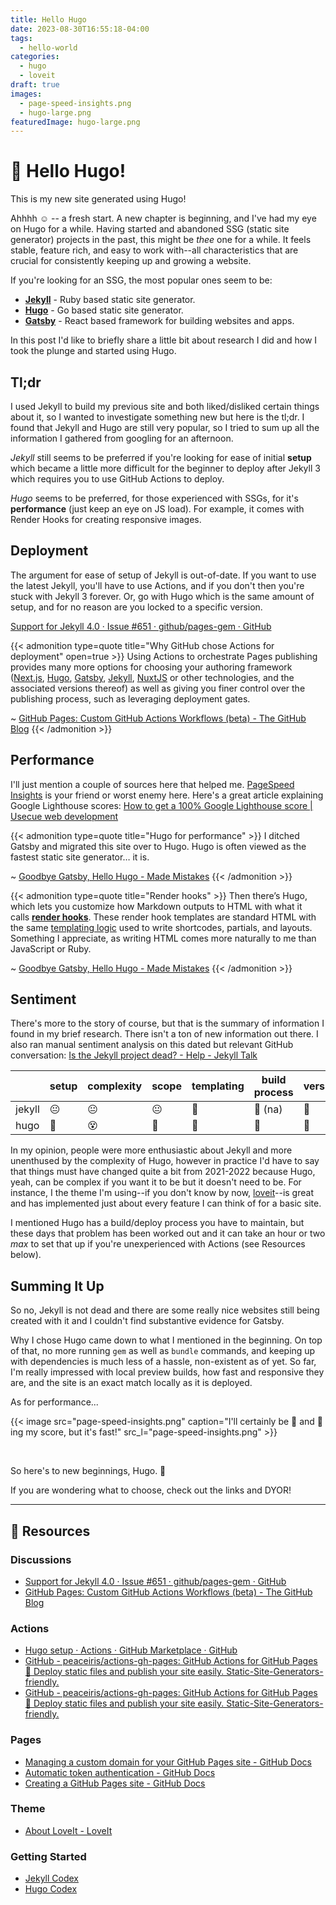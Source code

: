 ```yaml
---
title: Hello Hugo
date: 2023-08-30T16:55:18-04:00
tags:
  - hello-world
categories:
  - hugo
  - loveit
draft: true
images:
  - page-speed-insights.png
  - hugo-large.png
featuredImage: hugo-large.png
---
```

# 👋 Hello Hugo!

This is my new site generated using Hugo!

Ahhhh ☺ -- a fresh start. A new chapter is beginning, and I've had my eye on Hugo for a while. Having started and abandoned SSG (static site generator) projects in the past, this might be *thee* one for a while. It feels stable, feature rich, and easy to work with--all characteristics that are crucial for consistently keeping up and growing a website. 

If you're looking for an SSG, the most popular ones seem to be:

- [**Jekyll**](https://jekyllrb.com/) - Ruby based static site generator.
- [**Hugo**](https://gohugo.io/) - Go based static site generator.
- [**Gatsby**](https://www.gatsbyjs.com/) - React based framework for building websites and apps.

In this post I'd like to briefly share a little bit about research I did and how I took the plunge and started using Hugo.
## Tl;dr
I used Jekyll to build my previous site and both liked/disliked certain things about it, so I wanted to investigate something new but here is the tl;dr. I found that Jekyll and Hugo are still very popular, so I tried to sum up all the information I gathered from googling for an afternoon.

*Jekyll* still seems to be preferred if you're looking for ease of initial **setup** which became a little more difficult for the beginner to deploy after Jekyll 3 which requires you to use GitHub Actions to deploy.

*Hugo* seems to be preferred, for those experienced with SSGs, for it's **performance** (just keep an eye on JS load). For example, it comes with Render Hooks for creating responsive images.
## Deployment
The argument for ease of setup of Jekyll is out-of-date. If you want to use the latest Jekyll, you'll have to use Actions, and if you don't then you're stuck with Jekyll 3 forever. Or, go with Hugo which is the same amount of setup, and for no reason are you locked to a specific version.

[Support for Jekyll 4.0 · Issue #651 · github/pages-gem · GitHub](https://github.com/github/pages-gem/issues/651)

{{< admonition type=quote title="Why GitHub chose Actions for deployment" open=true >}}
Using Actions to orchestrate Pages publishing provides many more options for choosing your authoring framework ([Next.js](https://nextjs.org/), [Hugo](https://gohugo.io/), [Gatsby](https://www.gatsbyjs.com/), [Jekyll](https://jekyllrb.com/), [NuxtJS](https://nuxtjs.org/) or other technologies, and the associated versions thereof) as well as giving you finer control over the publishing process, such as leveraging deployment gates.

~ [GitHub Pages: Custom GitHub Actions Workflows (beta) - The GitHub Blog](https://github.blog/changelog/2022-07-27-github-pages-custom-github-actions-workflows-beta/)
{{< /admonition >}}
## Performance
I'll just mention a couple of sources here that helped me. [PageSpeed Insights](https://pagespeed.web.dev/) is your friend or worst enemy here. Here's a great article explaining Google Lighthouse scores: [How to get a 100% Google Lighthouse score | Usecue web development](https://www.usecue.com/blog/how-to-get-a-100-google-lighthouse-score/)

{{< admonition type=quote title="Hugo for performance" >}}
I ditched Gatsby and migrated this site over to Hugo. Hugo is often viewed as the fastest static site generator… it is. 

~ [Goodbye Gatsby, Hello Hugo - Made Mistakes](https://mademistakes.com/notes/goodbye-gatsby-hello-hugo/)
{{< /admonition >}}

{{< admonition type=quote title="Render hooks" >}}
Then there’s Hugo, which lets you customize how Markdown outputs to HTML with what it calls [**render hooks**](https://gohugo.io/templates/render-hooks/). These render hook templates are standard HTML with the same [templating logic](https://gohugo.io/templates/introduction/) used to write shortcodes, partials, and layouts. Something I appreciate, as writing HTML comes more naturally to me than JavaScript or Ruby.

~ [Goodbye Gatsby, Hello Hugo - Made Mistakes](https://mademistakes.com/notes/goodbye-gatsby-hello-hugo/)
{{< /admonition >}}
## Sentiment
There's more to the story of course, but that is the summary of information I found in my brief research. There isn't a ton of new information out there. I also ran manual sentiment analysis on this dated but relevant GitHub conversation: [Is the Jekyll project dead? - Help - Jekyll Talk](https://talk.jekyllrb.com/t/is-the-jekyll-project-dead/6820/5)

|        | setup | complexity | scope | templating | build process | version | community | complete |
| ------ | ----- | ---------- | ----- | ---------- | ------------- | ------- | --------- | -------- |
| jekyll | 😐    | 😐         | 😐    | 🙂         | 🙂 (na)            | 🙂      | 🙂        | 🙂       |
| hugo   | 🙁    | 😵         | 🤔    | 🙁         | 🙁            | 🙁      | 🙁        | 🙁       |

In my opinion, people were more enthusiastic about Jekyll and more unenthused by the complexity of Hugo, however in practice I'd have to say that things must have changed quite a bit from 2021-2022 because Hugo, yeah, can be complex if you want it to be but it doesn't need to be. For instance, I the theme I'm using--if you don't know by now, [loveit](https://hugoloveit.com)--is great and has implemented just about every feature I can think of for a basic site.

I mentioned Hugo has a build/deploy process you have to maintain, but these days that problem has been worked out and it can take an hour or two *max* to set that up if you're unexperienced with Actions (see Resources below).
## Summing It Up
So no, Jekyll is not dead and there are some really nice websites still being created with it and I couldn't find substantive evidence for Gatsby.

Why I chose Hugo came down to what I mentioned in the beginning. On top of that, no more running `gem` as well as `bundle` commands, and keeping up with dependencies is much less of a hassle, non-existent as of yet. So far, I'm really impressed with local preview builds, how fast and responsive they are, and the site is an exact match locally as it is deployed. 

As for performance...

{{< image src="page-speed-insights.png" caption="I'll certainly be 👀 and 🔨ing my score, but it's fast!" src_l="page-speed-insights.png" >}}

&nbsp;

So here's to new beginnings, Hugo. 🥂

If you are wondering what to choose, check out the links and DYOR!

---
## 🔗 Resources 
### Discussions
- [Support for Jekyll 4.0 · Issue #651 · github/pages-gem · GitHub](https://github.com/github/pages-gem/issues/651)
- [GitHub Pages: Custom GitHub Actions Workflows (beta) - The GitHub Blog](https://github.blog/changelog/2022-07-27-github-pages-custom-github-actions-workflows-beta/)
### Actions
- [Hugo setup · Actions · GitHub Marketplace · GitHub](https://github.com/marketplace/actions/hugo-setup#%EF%B8%8F-use-hugo-extended)
- [GitHub - peaceiris/actions-gh-pages: GitHub Actions for GitHub Pages 🚀 Deploy static files and publish your site easily. Static-Site-Generators-friendly.](https://github.com/peaceiris/actions-gh-pages)
- [GitHub - peaceiris/actions-gh-pages: GitHub Actions for GitHub Pages 🚀 Deploy static files and publish your site easily. Static-Site-Generators-friendly.](https://github.com/peaceiris/actions-gh-pages#%EF%B8%8F-first-deployment-with-github_token)
### Pages
- [Managing a custom domain for your GitHub Pages site - GitHub Docs](https://docs.github.com/en/pages/configuring-a-custom-domain-for-your-github-pages-site/managing-a-custom-domain-for-your-github-pages-site)
- [Automatic token authentication - GitHub Docs](https://docs.github.com/en/actions/security-guides/automatic-token-authentication#permissions-for-the-github_token)
- [Creating a GitHub Pages site - GitHub Docs](https://docs.github.com/en/pages/getting-started-with-github-pages/creating-a-github-pages-site)
### Theme
- [About LoveIt - LoveIt](https://hugoloveit.com/about/)
### Getting Started
- [Jekyll Codex](http://jekyllcodex.org/)
- [Hugo Codex](https://hugocodex.org/)